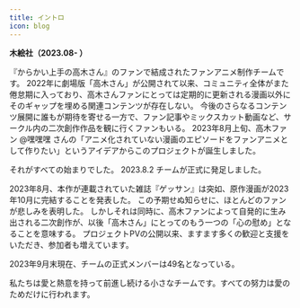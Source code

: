 ```yaml
---
title: イントロ
icon: blog
---
```

  **木絵社（2023.08- ）**

『からかい上手の高木さん』のファンで結成されたファンアニメ制作チームです。
2022年に劇場版「高木さん」が公開されて以来、コミュニティ全体がまた倦怠期に入っており、高木さんファンにとっては定期的に更新される漫画以外にそのギャップを埋める関連コンテンツが存在しない。 今後のさらなるコンテンツ展開に誰もが期待を寄せる一方で、ファン記事やミックスカット動画など、サークル内の二次創作作品を観に行くファンもいる。
2023年8月上旬、高木ファン @嘿嘿嘿 さんの「アニメ化されていない漫画のエピソードをファンアニメとして作りたい」というアイデアからこのプロジェクトが誕生しました。

それがすべての始まりでした。
2023.8.2 チームが正式に発足しました。

2023年8月、本作が連載されていた雑誌『ゲッサン』は突如、原作漫画が2023年10月に完結することを発表した。
この予期せぬ知らせに、ほとんどのファンが悲しみを表明した。
しかしそれは同時に、高木ファンによって自発的に生み出される二次創作が、以後「高木さん」にとってのもう一つの「心の慰め」となることを意味する。
プロジェクトPVの公開以来、ますます多くの歓迎と支援をいただき、参加者も増えています。

2023年9月末現在、チームの正式メンバーは49名となっている。

私たちは愛と熱意を持って前進し続ける小さなチームです。すべての努力は愛のためだけに行われます。